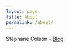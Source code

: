 ```yaml
---
layout: page
title: About
permalink: /about/
---
```


Stéphane Colson - [Blog](https://www.lyontesting.fr/en/author/scolson/)
